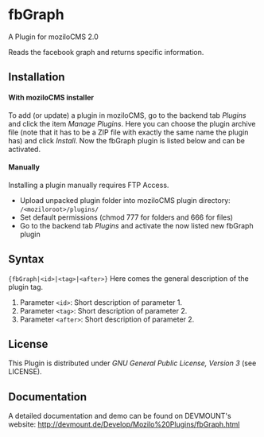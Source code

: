 fbGraph
=======

A Plugin for moziloCMS 2.0

Reads the facebook graph and returns specific information.

## Installation
#### With moziloCMS installer
To add (or update) a plugin in moziloCMS, go to the backend tab *Plugins* and click the item *Manage Plugins*. Here you can choose the plugin archive file (note that it has to be a ZIP file with exactly the same name the plugin has) and click *Install*. Now the fbGraph plugin is listed below and can be activated.

#### Manually
Installing a plugin manually requires FTP Access. 
- Upload unpacked plugin folder into moziloCMS plugin directory: ```/<moziloroot>/plugins/```
- Set default permissions (chmod 777 for folders and 666 for files)
- Go to the backend tab *Plugins* and activate the now listed new fbGraph plugin

## Syntax
```{fbGraph|<id>|<tag>|<after>}```
Here comes the general description of the plugin tag.

1. Parameter ```<id>```: Short description of parameter 1.
2. Parameter ```<tag>```: Short description of parameter 2.
3. Parameter ```<after>```: Short description of parameter 2.

## License
This Plugin is distributed under *GNU General Public License, Version 3* (see LICENSE).

## Documentation
A detailed documentation and demo can be found on DEVMOUNT's website:
http://devmount.de/Develop/Mozilo%20Plugins/fbGraph.html
